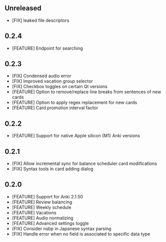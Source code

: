 ## Unreleased

- [FIX] leaked file descriptors

## 0.2.4

- [FEATURE] Endpoint for searching

## 0.2.3

- [FIX] Condensed audio error
- [FIX] Improved vacation group selector
- [FIX] Checkbox toggles on certain Qt versions
- [FEATURE] Option to remove/replace line breaks from sentences of new cards
- [FEATURE] Option to apply regex replacement for new cards
- [FEATURE] Card promotion interval factor

## 0.2.2

- [FEATURE] Support for native Apple silicon (M1) Anki versions

## 0.2.1

- [FIX] Allow incremental sync for balance scheduler card modifications
- [FIX] Syntax tools in card adding dialog

## 0.2.0

- [FEATURE] Support for Anki 2.1.50
- [FEATURE] Review balancing
- [FEATURE] Weekly schedule
- [FEATURE] Vacations
- [FEATURE] Audio normalizing
- [FEATURE] Advanced settings toggle
- [FIX] Consider nsbp in Japanese syntax parsing
- [FIX] Handle error when no field is associated to specific data type
